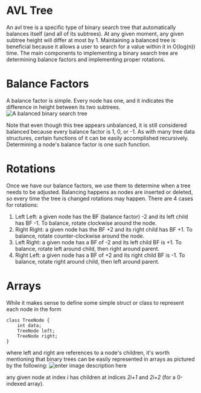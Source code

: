 ﻿# AVL Tree
An avl tree is a specific type of binary search tree that automatically balances itself (and all of its subtrees). At any given moment, any given subtree height will differ at most by 1. Maintaining a balanced tree is beneficial because it allows a user to search for a value within it in O(log(n)) time.
The main components to implementing a binary search tree are determining balance factors and implementing proper rotations.
# Balance Factors
A balance factor is simple. Every node has one, and it indicates the difference in height between its two subtrees.  ![A balanced binary search tree](https://upload.wikimedia.org/wikipedia/commons/thumb/a/ad/AVL-tree-wBalance_K.svg/262px-AVL-tree-wBalance_K.svg.png)

Note that even though this tree appears unbalanced, it is still considered balanced because every balance factor is 1, 0, or -1. As with many tree data structures, certain functions of it can be easily accomplished recursively. Determining a node's balance factor is one such function.
# Rotations
Once we have our balance factors, we use them to determine when a tree needs to be adjusted. Balancing happens as nodes are inserted or deleted, so every time the tree is changed rotations may happen. There are 4 cases for rotations:
1. Left Left: a given node has the BF (balance factor) -2 and its left child has BF -1. To balance, rotate clockwise around the node.
2. Right Right: a given node has the BF +2 and its right child has BF +1. To balance, rotate counter-clockwise around the node.
3. Left Right: a given node has a BF of -2 and its left child BF is +1. To balance, rotate left around child, then right around parent.
3. Right Left: a given node has a BF of +2 and its right child BF is -1. To balance, rotate right around child, then left around parent.

# Arrays
While it makes sense to define some simple struct or class to represent each node in the form 

    class TreeNode {
	    int data;
	    TreeNode left;
	    TreeNode right;
	}
where left and right are references to a node's children, it's worth mentioning that binary trees can be easily represented in arrays as pictured by the following:
![enter image description here](http://opendatastructures.org/versions/edition-0.1d/ods-java/img1166.png)

any given node at index *i* has children at indices *2i+1* and *2i+2* (for a 0-indexed array).